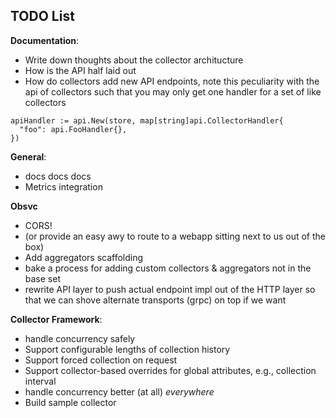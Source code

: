 ## TODO List

**Documentation**:
- Write down thoughts about the collector architucture
- How is the API half laid out
- How do collectors add new API endpoints, note this peculiarity
  with the api of collectors such that you may only get one handler for a set
  of like collectors
```
apiHandler := api.New(store, map[string]api.CollectorHandler{
  "foo": api.FooHandler{},
})
```

**General**:
- docs docs docs
- Metrics integration

**Obsvc**
- CORS!
- (or provide an easy awy to route to a webapp sitting next to us out of the box)
- Add aggregators scaffolding
- bake a process for adding custom collectors & aggregators not in the base set
- rewrite API layer to push actual endpoint impl out of the HTTP layer so that
  we can shove alternate transports (grpc) on top if we want

**Collector Framework**:
- handle concurrency safely
- Support configurable lengths of collection history
- Support forced collection on request
- Support collector-based overrides for global attributes, e.g., collection
  interval
- handle concurrency better (at all) _everywhere_
- Build sample collector